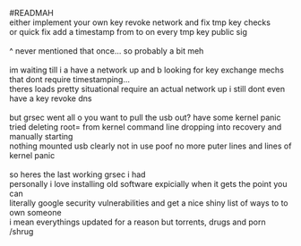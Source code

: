 #READMAH
<br>
either implement your own key revoke network and fix tmp key checks<br>
or quick fix add a timestamp from to on every tmp key public sig<br>
<br>
^ never mentioned that once... so probably a bit meh<br>
<br>
im waiting till i a have a network up and b looking for key exchange mechs that dont require timestamping...<br>
theres loads pretty situational require an actual network up i still dont even have a key revoke dns <br>
<br>
but grsec went all o you want to pull the usb out? have some kernel panic<br>
tried deleting root= from kernel command line dropping into recovery and manually starting<br>
nothing mounted usb clearly not in use poof no more puter lines and lines of kernel panic<br>
<br>
so heres the last working grsec i had<br>
personally i love installing old software expicially when it gets the point you can<br>
literally google <package> <version> security vulnerabilities and get a nice shiny list of ways to to own someone<br>
i mean everythings updated for a reason but torrents, drugs and porn /shrug <br>
<br>

